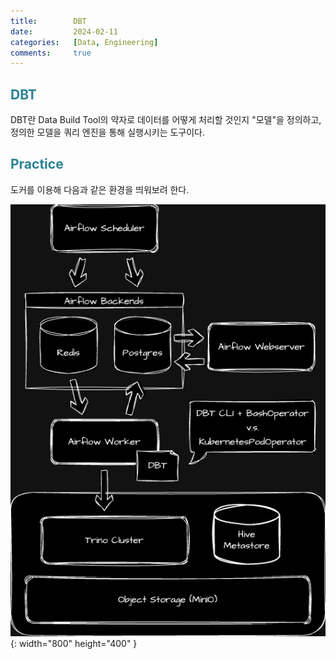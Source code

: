 ```yaml
---
title:        DBT
date:         2024-02-11
categories:   [Data, Engineering]
comments:     true
---
```


<style>
H2 { color: #298294 }
H3 { color: #1e7ed2 }
H4 { color: #deb887 }
</style>

## DBT

DBT란 Data Build Tool의 약자로 데이터를 어떻게 처리할 것인지 "모델"을 정의하고, 정의한 모델을 쿼리 엔진을 통해 실행시키는 도구이다.




## Practice

도커를 이용해 다음과 같은 환경을 띄워보려 한다.

![image_01](/assets/img/posts/2024-02-18/image_01.png){: width="800" height="400" }